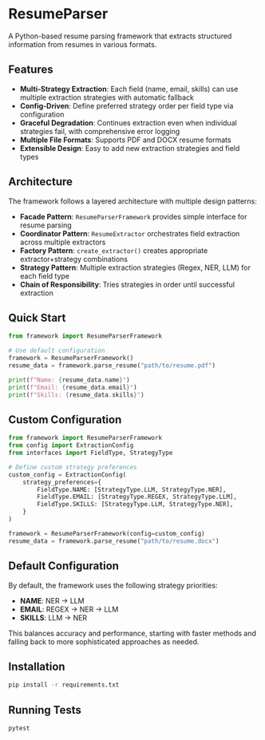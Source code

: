 # ResumeParser

A Python-based resume parsing framework that extracts structured information from resumes in various formats.

## Features

- **Multi-Strategy Extraction**: Each field (name, email, skills) can use multiple extraction strategies with automatic fallback
- **Config-Driven**: Define preferred strategy order per field type via configuration
- **Graceful Degradation**: Continues extraction even when individual strategies fail, with comprehensive error logging
- **Multiple File Formats**: Supports PDF and DOCX resume formats
- **Extensible Design**: Easy to add new extraction strategies and field types

## Architecture

The framework follows a layered architecture with multiple design patterns:

- **Facade Pattern**: `ResumeParserFramework` provides simple interface for resume parsing
- **Coordinator Pattern**: `ResumeExtractor` orchestrates field extraction across multiple extractors
- **Factory Pattern**: `create_extractor()` creates appropriate extractor+strategy combinations
- **Strategy Pattern**: Multiple extraction strategies (Regex, NER, LLM) for each field type
- **Chain of Responsibility**: Tries strategies in order until successful extraction

## Quick Start

```python
from framework import ResumeParserFramework

# Use default configuration
framework = ResumeParserFramework()
resume_data = framework.parse_resume("path/to/resume.pdf")

print(f"Name: {resume_data.name}")
print(f"Email: {resume_data.email}")
print(f"Skills: {resume_data.skills}")
```

## Custom Configuration

```python
from framework import ResumeParserFramework
from config import ExtractionConfig
from interfaces import FieldType, StrategyType

# Define custom strategy preferences
custom_config = ExtractionConfig(
    strategy_preferences={
        FieldType.NAME: [StrategyType.LLM, StrategyType.NER],
        FieldType.EMAIL: [StrategyType.REGEX, StrategyType.LLM],
        FieldType.SKILLS: [StrategyType.LLM, StrategyType.NER],
    }
)

framework = ResumeParserFramework(config=custom_config)
resume_data = framework.parse_resume("path/to/resume.docx")
```

## Default Configuration

By default, the framework uses the following strategy priorities:

- **NAME**: NER → LLM
- **EMAIL**: REGEX → NER → LLM  
- **SKILLS**: LLM → NER

This balances accuracy and performance, starting with faster methods and falling back to more sophisticated approaches as needed.

## Installation

```bash
pip install -r requirements.txt
```

## Running Tests

```bash
pytest
```